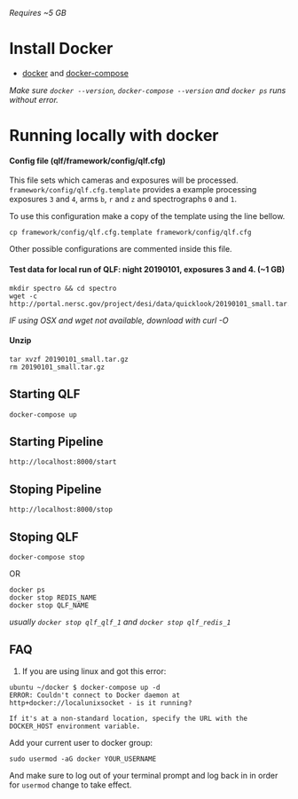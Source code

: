 _Requires ~5 GB_

# Install Docker

- [docker](https://docs.docker.com/install/) and [docker-compose](https://docs.docker.com/compose/install/)

_Make sure `docker --version`, `docker-compose --version` and `docker ps` runs without error._

# Running locally with docker

#### Config file (qlf/framework/config/qlf.cfg)

This file sets which cameras and exposures will be processed. `framework/config/qlf.cfg.template` provides a example processing exposures `3` and `4`, arms `b`, `r` and `z` and spectrographs `0` and `1`. 

To use this configuration make a copy of the template using the line bellow.

`cp framework/config/qlf.cfg.template framework/config/qlf.cfg`

Other possible configurations are commented inside this file.

#### Test data for local run of QLF: night 20190101, exposures 3 and 4. (~1 GB)

```
mkdir spectro && cd spectro
wget -c http://portal.nersc.gov/project/desi/data/quicklook/20190101_small.tar.gz 
```

_IF using OSX and wget not available, download with curl -O_

#### Unzip

```
tar xvzf 20190101_small.tar.gz
rm 20190101_small.tar.gz
```

## Starting QLF

    docker-compose up

## Starting Pipeline

    http://localhost:8000/start

## Stoping Pipeline

    http://localhost:8000/stop

## Stoping QLF

    docker-compose stop

OR

    docker ps
    docker stop REDIS_NAME
    docker stop QLF_NAME

_usually `docker stop qlf_qlf_1` and `docker stop qlf_redis_1`_

## FAQ

1. If you are using linux and got this error:

```
ubuntu ~/docker $ docker-compose up -d
ERROR: Couldn't connect to Docker daemon at http+docker://localunixsocket - is it running?

If it's at a non-standard location, specify the URL with the DOCKER_HOST environment variable.
```

Add your current user to docker group:

`sudo usermod -aG docker YOUR_USERNAME`

And make sure to log out of your terminal prompt and log back in in order for `usermod` change to take effect.
